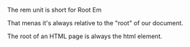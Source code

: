The rem unit is short for Root Em

That menas it's always relative to the "root" of our document.

The root of an HTML page is always the html element.
